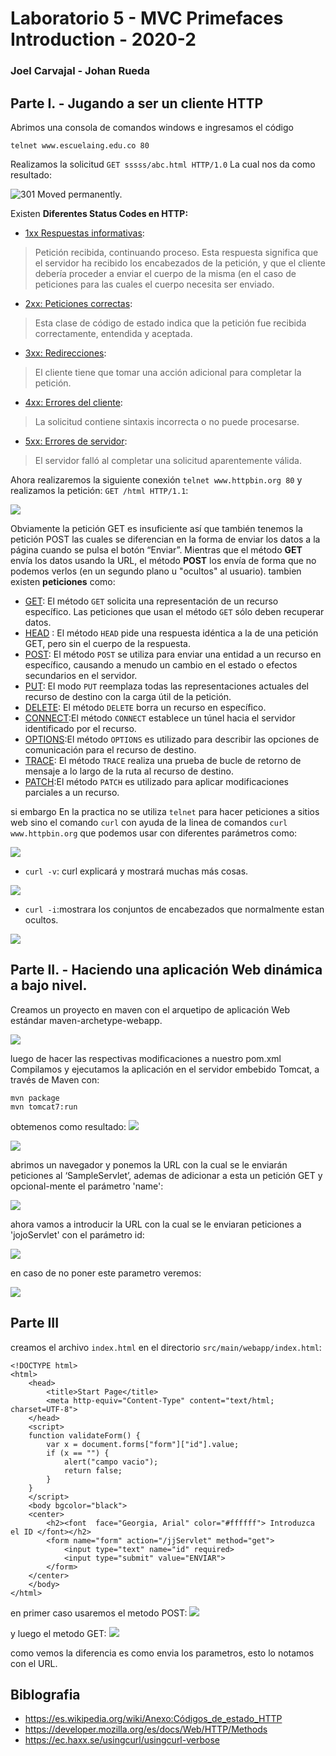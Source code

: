
# **Laboratorio 5 - MVC Primefaces Introduction - 2020-2**
### Joel Carvajal - Johan Rueda
## Parte I. - Jugando a ser un cliente HTTP
Abrimos una consola de comandos windows e ingresamos el código

    telnet www.escuelaing.edu.co 80
 
Realizamos la solicitud `GET sssss/abc.html HTTP/1.0` La cual nos da como resultado:

![301 Moved permanently.](https://github.com/johanrueda/CVDS-LAB5/blob/master/Imagenes/2.PNG)

Existen **Diferentes Status Codes en HTTP:**
 - [1xx Respuestas informativas](https://en.wikipedia.org/wiki/List_of_HTTP_status_codes#1xx_informational_response):  
 > Petición recibida, continuando proceso. Esta respuesta significa que el servidor ha recibido los encabezados de la petición, y que el cliente debería proceder a enviar el cuerpo de la misma (en el caso de peticiones para las cuales el cuerpo necesita ser enviado.
 - [  2xx: Peticiones correctas](https://es.wikipedia.org/wiki/Anexo:C%C3%B3digos_de_estado_HTTP#2xx:_Peticiones_correctas):
> Esta clase de código de estado indica que la petición fue recibida correctamente, entendida y aceptada.
 - [3xx: Redirecciones](https://es.wikipedia.org/wiki/Anexo:C%C3%B3digos_de_estado_HTTP#3xx:_Redirecciones):
> El cliente tiene que tomar una acción adicional para completar la petición.
 - [4xx: Errores del cliente](https://es.wikipedia.org/wiki/Anexo:C%C3%B3digos_de_estado_HTTP#4xx:_Errores_del_cliente):
 > La solicitud contiene sintaxis incorrecta o no puede procesarse.
 - [ 5xx: Errores de servidor](https://es.wikipedia.org/wiki/Anexo:C%C3%B3digos_de_estado_HTTP#5xx:_Errores_de_servidor):
> El servidor falló al completar una solicitud aparentemente válida.

Ahora realizaremos la siguiente conexión  `telnet www.httpbin.org 80` y realizamos la petición: `GET /html HTTP/1.1`:

![](https://github.com/johanrueda/CVDS-LAB5/blob/master/Imagenes/3.PNG)

Obviamente la petición GET es insuficiente así que también tenemos la petición POST las cuales se diferencian en la forma de enviar los datos a la página cuando se pulsa el botón “Enviar”. Mientras que el método **GET** envía los datos usando la URL, el método **POST** los envía de forma que no podemos verlos (en un segundo plano u "ocultos" al usuario).
tambien existen **peticiones** como:
- [GET](https://developer.mozilla.org/en-US/docs/Web/HTTP/Methods/GET): El método `GET` solicita una representación de un recurso específico. Las peticiones que usan el método `GET`  sólo deben recuperar datos.
- [HEAD](https://developer.mozilla.org/en-US/docs/Web/HTTP/Methods/HEAD) : El método  `HEAD`  pide una respuesta idéntica a la de una petición GET, pero sin el cuerpo de la respuesta.
- [POST](https://developer.mozilla.org/en-US/docs/Web/HTTP/Methods/POST): El método  `POST`  se utiliza para enviar una entidad a un recurso en específico, causando a menudo un cambio en el estado o efectos secundarios en el servidor.
- [PUT](https://developer.mozilla.org/en-US/docs/Web/HTTP/Methods/PUT): El modo `PUT` reemplaza todas las representaciones actuales del recurso de destino con la carga útil de la petición.
- [DELETE](https://developer.mozilla.org/en-US/docs/Web/HTTP/Methods/DELETE): El método `DELETE`  borra un recurso en específico.
- [CONNECT](https://developer.mozilla.org/en-US/docs/Web/HTTP/Methods/CONNECT):El método `CONNECT`  establece un túnel hacia el servidor identificado por el recurso.
- [OPTIONS](https://developer.mozilla.org/en-US/docs/Web/HTTP/Methods/OPTIONS):El método `OPTIONS` es utilizado para describir las opciones de comunicación para el recurso de destino.
- [TRACE](https://developer.mozilla.org/en-US/docs/Web/HTTP/Methods/TRACE): El método `TRACE` realiza una prueba de bucle de retorno de mensaje a lo largo de la ruta al recurso de destino.
- [PATCH](https://developer.mozilla.org/en-US/docs/Web/HTTP/Methods/PATCH):El método `PATCH`  es utilizado para aplicar modificaciones parciales a un recurso.

si embargo En la practica no se utiliza `telnet` para hacer peticiones a sitios web sino el comando `curl` con ayuda de la linea de comandos `curl www.httpbin.org` que podemos usar con diferentes parámetros como:

![](https://github.com/johanrueda/CVDS-LAB5/blob/master/Imagenes/curl-1.PNG)

 - `curl -v`: curl explicará y mostrará muchas más cosas.
 
 ![](https://github.com/johanrueda/CVDS-LAB5/blob/master/Imagenes/curl-v.PNG)
 
 - `curl -i`:mostrara los conjuntos de encabezados que normalmente estan ocultos.
 
 ![](https://github.com/johanrueda/CVDS-LAB5/blob/master/Imagenes/curl-i.PNG)
 
 ## Parte II. - Haciendo una aplicación Web dinámica a bajo nivel.
Creamos un proyecto en maven con el arquetipo de aplicación Web estándar maven-archetype-webapp.

![](https://github.com/johanrueda/CVDS-LAB5/blob/master/Imagenes/mvncreacion.PNG)

luego de hacer las respectivas modificaciones a nuestro pom.xml Compilamos y ejecutamos la aplicación en el servidor embebido Tomcat, a través de Maven con:
```
mvn package
mvn tomcat7:run
```
obtemenos como resultado:
![](https://github.com/johanrueda/CVDS-LAB5/blob/master/Imagenes/mvnpackagecorrecto.PNG)

![](https://github.com/johanrueda/CVDS-LAB5/blob/master/Imagenes/tomcatcorrecto.PNG)

abrimos un navegador y ponemos la URL con la cual se le enviarán peticiones al ‘SampleServlet’, ademas de adicionar a esta un petición GET y opcional-mente el parámetro 'name':

![](https://github.com/johanrueda/CVDS-LAB5/blob/master/Imagenes/helloServletcorrecto.PNG)

ahora vamos a introducir la URL con la cual se le enviaran peticiones a 'jojoServlet' con el parámetro id:

![](https://github.com/johanrueda/CVDS-LAB5/blob/master/Imagenes/jjservletcorrecto.PNG)
 
en caso de no poner este parametro veremos:
  
![](https://github.com/johanrueda/CVDS-LAB5/blob/master/Imagenes/jjservleterror.PNG)

## Parte III
creamos el archivo `index.html` en el directorio `src/main/webapp/index.html`:

    <!DOCTYPE html>
    <html>
        <head>
            <title>Start Page</title>
            <meta http-equiv="Content-Type" content="text/html; charset=UTF-8">
        </head>
    	<script>
    	function validateForm() {
    		var x = document.forms["form"]["id"].value;
    		if (x == "") {
    			alert("campo vacio");
    			return false;
    		}
    	}
    	</script>
        <body bgcolor="black">
    	<center>
    		<h2><font  face="Georgia, Arial" color="#ffffff"> Introduzca el ID </font></h2>
    		<form name="form" action="/jjServlet" method="get">
    			<input type="text" name="id" required>
    			<input type="submit" value="ENVIAR">
    		</form>
    	</center>
        </body>
    </html>
en primer caso usaremos el metodo POST:
![](https://github.com/johanrueda/CVDS-LAB5/blob/master/Imagenes/indexpost.PNG)

y luego el metodo GET:
![](https://github.com/johanrueda/CVDS-LAB5/blob/master/Imagenes/indexget.PNG)

como vemos la diferencia es como envia los parametros, esto lo notamos con el URL.


## Biblografia

 - https://es.wikipedia.org/wiki/Anexo:Códigos_de_estado_HTTP
 - https://developer.mozilla.org/es/docs/Web/HTTP/Methods
 - https://ec.haxx.se/usingcurl/usingcurl-verbose